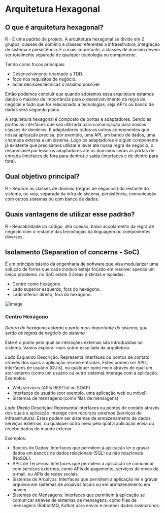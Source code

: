 # Arquitetura Hexagonal

## O que é arquitetura hexagonal?

R - É uma padrão de projeto. A arquitetura hexagonal se divide em 2 grupos, classes de domínio e classes referentes a infraestrutura, integração de sistema e persistência. E o mais importante, a classes de domínio devem ser totalmente separada de qualquer tecnologia ou componente.

Tendo como focos principais:

- Desenvolvimento orientado a TDD.
- foco nos requisitos de negócio.
- adiar decisões técnicas o máximo possível.

Então podemos concluir que quando adotamos essa arquitetura estamos dando o máximo de importância para o desenvolvimento da regra de negócio e tudo que for relacionado a tecnologias, seja API's ou banco de dados será segundo plano.

A arquitetura hexagonal é composto de portas e adaptadores. Sendo as portas as interfaces que são utilizada para comunicação para nossas classes de domínios. E adaptadores todos os outros componentes que nossa aplicação precisa, por exemplo, uma API, um banco de dados, uma chamada externa a um sistema. Logo os adaptadores é algum componente já existente que precisamos utilizar e levar até nossa regra de negócio, o responsável por levar os adaptadores ate os dominios serão as portas de entrada (intefaces de fora para dentro) e saída (interfaces e de dentro para fora).

## Qual objetivo principal?

R - Separar as classes de dominio (regras de negócios) do restante do sistema, ou seja, separada da infra do sistema, persistência, comunicação com outros sistemas ou com banco de dados.

## Quais vantagens de utilizar esse padrão?

R - Reusabilidade do código, alta coesão, baixo acoplamento da regra de negócio com o restante das tecnologias da linguagem ou componentes diversos.

## Isolamento (Separation of concerns - SoC)

É um principío básico da engenharia de software que visa modularizar uma solução de forma que cada módulo esteja focado em resolver apenas um único problema. no SoC existe 3 áreas distintas e isoladas:

- Centro como hexágono.
- Lado superior esquerdo, fora do hexágono.
- Lado inferior direito, fora do hexágono.

![image](https://github.com/user-attachments/assets/9efd90d0-fed3-4fd3-9659-8adc52f9b996)

### Centro Hexágono

<i>Dentro do hexágono estarão a parte mais importante do sistema, que serão as regras de negócio do sistema.</i>

Este é o ponto pelo qual as interações externas são introduzidas no sistema. Vamos explorar mais sobre esse lado da arquitetura:

<i>Lado Esquerdo</i>
Descrição: Representa interfaces ou pontos de contato através dos quais a aplicação recebe entradas. Estes podem ser APIs, interfaces de usuário (GUIs), ou qualquer outro meio através do qual um ator externo (como um usuário ou outro sistema) interage com a aplicação.
Exemplos:
- Web services (APIs RESTful ou SOAP)
- Interfaces de usuário (por exemplo, uma aplicação web ou móvel)
- Sistemas de mensagens (como filas de mensagens)

<i>Lado Direito</i>
Descrição: Representa interfaces ou pontos de contato através dos quais a aplicação interage com recursos externos (serviços de infraestrutura). Estes podem ser sistemas de armazenamento de dados, serviços externos, ou qualquer outro meio pelo qual a aplicação envia ou recebe dados do mundo exterior.

Exemplos:
- Bancos de Dados: Interfaces que permitem à aplicação ler e gravar dados em bancos de dados relacionais (SQL) ou não relacionais (NoSQL).
- APIs de Terceiros: Interfaces que permitem à aplicação se comunicar com serviços externos, como APIs de pagamento, serviços de envio de e-mail, ou APIs de redes sociais.
- Sistemas de Arquivos: Interfaces que permitem à aplicação ler e gravar arquivos em sistemas de arquivos locais ou em armazenamento em nuvem.
- Sistemas de Mensagens: Interfaces que permitem à aplicação se comunicar através de sistemas de mensagens, como filas de mensagens (RabbitMQ, Kafka) para enviar e receber dados assíncronos.
